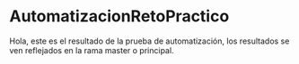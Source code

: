 # AutomatizacionRetoPractico
Hola, este es el resultado de la prueba de automatización, los resultados se ven reflejados en la rama master o principal.
